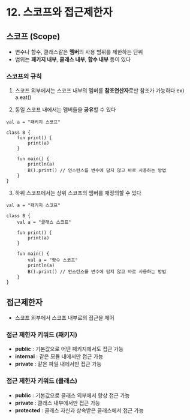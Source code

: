 # 12. 스코프와 접근제한자
## 스코프 (Scope)
- 변수나 함수, 클래스같은 **멤버**의 사용 범위를 제한하는 단위
- 범위는 **패키지 내부**, **클래스 내부**, **함수 내부** 등이 있다

### 스코프의 규칙
1. 스코프 외부에서는 스코프 내부의 멤버를 **참조연산자**로만 참조가 가능하다 ex) a.eat()

2. 동일 스코프 내에서는 멤버들을 **공유**할 수 있다
```kotllin
val a = "패키지 스코프"

class B {
    fun print() {
        print(a)
    }

    fun main() {
        println(a)
        B().print() // 인스턴스를 변수에 담지 않고 바로 사용하는 방법
    }
}
```

3. 하위 스코프에서는 상위 스코프의 멤버를 재정의할 수 있다
```kotllin
val a = "패키지 스코프"

class B {
    val a = "클래스 스코프"

    fun print() {
        print(a)
    }

    fun main() {
        val a = "함수 스코프"
        println(a)
        B().print() // 인스턴스를 변수에 담지 않고 바로 사용하는 방법
    }
}
```

## 접근제한자
- 스코프 외부에서 스코프 내부로의 접근을 제어

### 접근 제한자 키워드 (패키지)
- **public** : 기본값으로 어떤 패키지에서도 접근 가능
- **internal** : 같은 모듈 내에서만 접근 가능
- **private** : 같은 파일 내에서만 접근 가능

### 접근 제한자 키워드 (클래스)
- **public** : 기본값으로 클래스 외부에서 항상 접근 가능
- **private** : 클래스 내부에서만 접근 가능
- **protected** : 클래스 자신과 상속받은 클래스에서 접근 가능